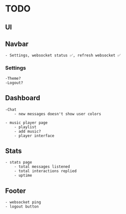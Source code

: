 # TODO

## UI
## Navbar
    - Settings, websocket status ✅, refresh websocket ✅
    
    
### Settings
    -Theme?
    -Logout?

## Dashboard

    -Chat
        - new messages doesn't show user colors

    - music player page
        - playlist
        - add music?
        - player interface

## Stats

    - stats page
        - total messages listened
        - total interactions replied
        - uptime

## Footer

    - websocket ping
    - logout button
